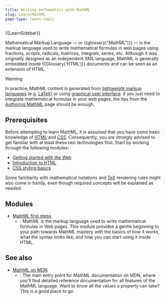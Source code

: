 ```yaml
---
title: Writing mathematics with MathML
slug: Learn/MathML
page-type: learn-topic
---
```


{{LearnSidebar}}

Mathematical Markup Language — or {{glossary("MathML")}} — is the markup language used to write mathematical formulas in web pages using fractions, scripts, radicals, matrices, integrals, series, etc. Although it was originally designed as an independent XML language, MathML is generally embedded inside {{Glossary('HTML')}} documents and can be seen as an extension of HTML.

> [!WARNING]
> In practice, MathML content is generated from [lightweight markup languages](https://en.wikipedia.org/wiki/Lightweight_markup_language) (e.g. [LaTeX](https://en.wikipedia.org/wiki/LaTeX)) or using [graphical user interface](https://en.wikipedia.org/wiki/Graphical_user_interface): if you just need to integrate mathematical formulas in your web pages, the tips from the [Authoring MathML](/en-US/docs/Web/MathML/Authoring) page should be enough.

## Prerequisites

Before attempting to learn MathML, it is assumed that you have some basic knowledge of [HTML](/en-US/docs/Learn/HTML) and [CSS](/en-US/docs/Learn_web_development/Core/Styling_basics). Consequently, you are strongly advised to get familiar with at least these two technologies first. Start by working through the following modules:

- [Getting started with the Web](/en-US/docs/Learn_web_development/Getting_started/Your_first_website)
- [Introduction to HTML](/en-US/docs/Learn/HTML/Introduction_to_HTML)
- [CSS styling basics](/en-US/docs/Learn_web_development/Core/Styling_basics)

Some familiarity with mathematical notations and [TeX](https://en.wikipedia.org/wiki/TeX) rendering rules might also come in handy, even though required concepts will be explained as needed.

## Modules

- [MathML first steps](/en-US/docs/Learn/MathML/First_steps)
  - : MathML is the markup language used to write mathematical formulas in Web pages. This module provides a gentle beginning to your path towards MathML mastery with the basics of how it works, what the syntax looks like, and how you can start using it inside HTML.

## See also

- [MathML on MDN](/en-US/docs/Web/MathML)
  - : The main entry point for MathML documentation on MDN, where you'll find detailed reference documentation for all features of the MathML language. Want to know all the values a property can take? This is a good place to go.
